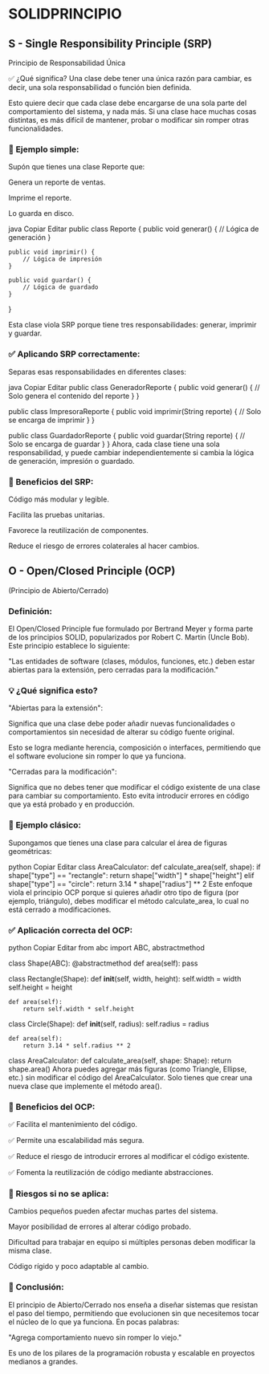 # SOLIDPRINCIPIO

## S - Single Responsibility Principle (SRP)
Principio de Responsabilidad Única

✅ ¿Qué significa?
Una clase debe tener una única razón para cambiar, es decir, una sola responsabilidad o función bien definida.

Esto quiere decir que cada clase debe encargarse de una sola parte del comportamiento del sistema, y nada más. Si una clase hace muchas cosas distintas, es más difícil de mantener, probar o modificar sin romper otras funcionalidades.

### 🧠 Ejemplo simple:
Supón que tienes una clase Reporte que:

Genera un reporte de ventas.

Imprime el reporte.

Lo guarda en disco.

java
Copiar
Editar
public class Reporte {
public void generar() {
// Lógica de generación
}

    public void imprimir() {
        // Lógica de impresión
    }

    public void guardar() {
        // Lógica de guardado
    }
}

Esta clase viola SRP porque tiene tres responsabilidades: generar, imprimir y guardar.

### ✅ Aplicando SRP correctamente:
Separas esas responsabilidades en diferentes clases:

java
Copiar
Editar
public class GeneradorReporte {
public void generar() {
// Solo genera el contenido del reporte
}
}

public class ImpresoraReporte {
public void imprimir(String reporte) {
// Solo se encarga de imprimir
}
}

public class GuardadorReporte {
public void guardar(String reporte) {
// Solo se encarga de guardar
}
}
Ahora, cada clase tiene una sola responsabilidad, y puede cambiar independientemente si cambia la lógica de generación, impresión o guardado.

### 🧩 Beneficios del SRP:
Código más modular y legible.

Facilita las pruebas unitarias.

Favorece la reutilización de componentes.

Reduce el riesgo de errores colaterales al hacer cambios.

## O - Open/Closed Principle (OCP)
(Principio de Abierto/Cerrado)

### Definición:
El Open/Closed Principle fue formulado por Bertrand Meyer y forma parte de los principios SOLID, popularizados por Robert C. Martin (Uncle Bob). Este principio establece lo siguiente:

"Las entidades de software (clases, módulos, funciones, etc.) deben estar abiertas para la extensión, pero cerradas para la modificación."

### 💡 ¿Qué significa esto?
"Abiertas para la extensión":

Significa que una clase debe poder añadir nuevas funcionalidades o comportamientos sin necesidad de alterar su código fuente original.

Esto se logra mediante herencia, composición o interfaces, permitiendo que el software evolucione sin romper lo que ya funciona.

"Cerradas para la modificación":

Significa que no debes tener que modificar el código existente de una clase para cambiar su comportamiento. Esto evita introducir errores en código que ya está probado y en producción.

### 🔧 Ejemplo clásico:
Supongamos que tienes una clase para calcular el área de figuras geométricas:

python
Copiar
Editar
class AreaCalculator:
def calculate_area(self, shape):
if shape["type"] == "rectangle":
return shape["width"] * shape["height"]
elif shape["type"] == "circle":
return 3.14 * shape["radius"] ** 2
Este enfoque viola el principio OCP porque si quieres añadir otro tipo de figura (por ejemplo, triángulo), debes modificar el método calculate_area, lo cual no está cerrado a modificaciones.

### ✅ Aplicación correcta del OCP:
python
Copiar
Editar
from abc import ABC, abstractmethod

class Shape(ABC):
@abstractmethod
def area(self):
pass

class Rectangle(Shape):
def __init__(self, width, height):
self.width = width
self.height = height

    def area(self):
        return self.width * self.height

class Circle(Shape):
def __init__(self, radius):
self.radius = radius

    def area(self):
        return 3.14 * self.radius ** 2

class AreaCalculator:
def calculate_area(self, shape: Shape):
return shape.area()
Ahora puedes agregar más figuras (como Triangle, Ellipse, etc.) sin modificar el código del AreaCalculator. Solo tienes que crear una nueva clase que implemente el método area().

### 🎯 Beneficios del OCP:
✅ Facilita el mantenimiento del código.

✅ Permite una escalabilidad más segura.

✅ Reduce el riesgo de introducir errores al modificar el código existente.

✅ Fomenta la reutilización de código mediante abstracciones.

### 🚫 Riesgos si no se aplica:
Cambios pequeños pueden afectar muchas partes del sistema.

Mayor posibilidad de errores al alterar código probado.

Dificultad para trabajar en equipo si múltiples personas deben modificar la misma clase.

Código rígido y poco adaptable al cambio.

### 🧠 Conclusión:
El principio de Abierto/Cerrado nos enseña a diseñar sistemas que resistan el paso del tiempo, permitiendo que evolucionen sin que necesitemos tocar el núcleo de lo que ya funciona. En pocas palabras:

"Agrega comportamiento nuevo sin romper lo viejo."

Es uno de los pilares de la programación robusta y escalable en proyectos medianos a grandes.
